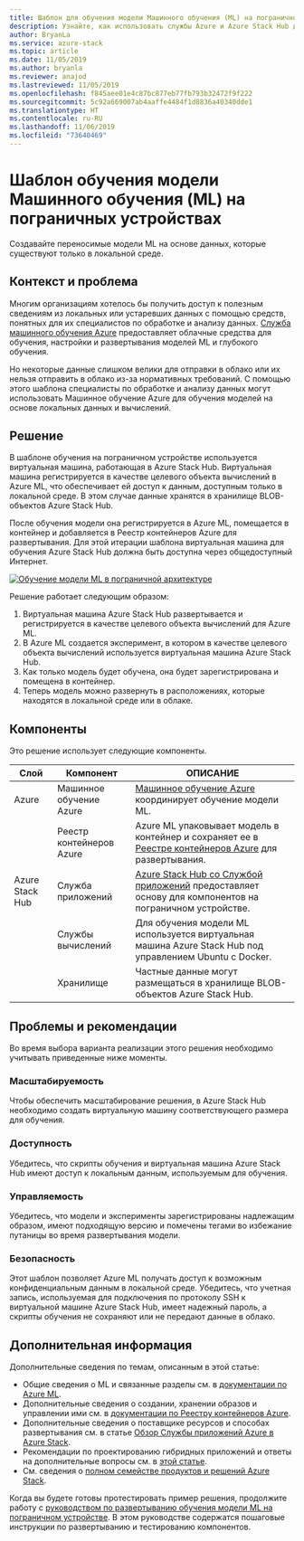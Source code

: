 ```yaml
---
title: Шаблон для обучения модели Машинного обучения (ML) на пограничном устройстве с использованием Azure и Azure Stack Hub.
description: Узнайте, как использовать службы Azure и Azure Stack Hub для обучения модели ML на пограничном устройстве.
author: BryanLa
ms.service: azure-stack
ms.topic: article
ms.date: 11/05/2019
ms.author: bryanla
ms.reviewer: anajod
ms.lastreviewed: 11/05/2019
ms.openlocfilehash: f845aee01e4c87bc877eb77fb793b32472f9f222
ms.sourcegitcommit: 5c92a669007ab4aaffe4484f1d8836a40340dde1
ms.translationtype: HT
ms.contentlocale: ru-RU
ms.lasthandoff: 11/06/2019
ms.locfileid: "73640469"
---
```

# <a name="train-machine-learning-ml-model-at-the-edge-pattern"></a>Шаблон обучения модели Машинного обучения (ML) на пограничных устройствах

Создавайте переносимые модели ML на основе данных, которые существуют только в локальной среде.

## <a name="context-and-problem"></a>Контекст и проблема

Многим организациям хотелось бы получить доступ к полезным сведениям из локальных или устаревших данных с помощью средств, понятных для их специалистов по обработке и анализу данных. [Служба машинного обучения Azure](/azure/machine-learning/) предоставляет облачные средства для обучения, настройки и развертывания моделей ML и глубокого обучения.  

Но некоторые данные слишком велики для отправки в облако или их нельзя отправить в облако из-за нормативных требований. С помощью этого шаблона специалисты по обработке и анализу данных могут использовать Машинное обучение Azure для обучения моделей на основе локальных данных и вычислений. 

## <a name="solution"></a>Решение

В шаблоне обучения на пограничном устройстве используется виртуальная машина, работающая в Azure Stack Hub. Виртуальная машина регистрируется в качестве целевого объекта вычислений в Azure ML, что обеспечивает ей доступ к данным, доступным только в локальной среде. В этом случае данные хранятся в хранилище BLOB-объектов Azure Stack Hub. 

После обучения модели она регистрируется в Azure ML, помещается в контейнер и добавляется в Реестр контейнеров Azure для развертывания. Для этой итерации шаблона виртуальная машина для обучения Azure Stack Hub должна быть доступна через общедоступный Интернет. 

[![Обучение модели ML в пограничной архитектуре](media/pattern-train-ml-model-at-edge/solution-architecture.png)](media/pattern-train-ml-model-at-edge/solution-architecture.png)

Решение работает следующим образом: 

1. Виртуальная машина Azure Stack Hub развертывается и регистрируется в качестве целевого объекта вычислений для Azure ML.
2. В Azure ML создается эксперимент, в котором в качестве целевого объекта вычислений используется виртуальная машина Azure Stack Hub.
3. Как только модель будет обучена, она будет зарегистрирована и помещена в контейнер.
4. Теперь модель можно развернуть в расположениях, которые находятся в локальной среде или в облаке.

## <a name="components"></a>Компоненты

Это решение использует следующие компоненты.

| Слой | Компонент | ОПИСАНИЕ |
|----------|-----------|-------------|
| Azure | Машинное обучение Azure | [Машинное обучение Azure](/azure/machine-learning/) координирует обучение модели ML. |
| | Реестр контейнеров Azure | Azure ML упаковывает модель в контейнер и сохраняет ее в [Реестре контейнеров Azure](/azure/container-registry/) для развертывания.|
| Azure Stack Hub | Служба приложений | [Azure Stack Hub со Службой приложений](/azure-stack/operator/azure-stack-app-service-overview) предоставляет основу для компонентов на пограничном устройстве. |
| | Службы вычислений | Для обучения модели ML используется виртуальная машина Azure Stack Hub под управлением Ubuntu с Docker. |
| | Хранилище | Частные данные могут размещаться в хранилище BLOB-объектов Azure Stack Hub. |

## <a name="issues-and-considerations"></a>Проблемы и рекомендации

Во время выбора варианта реализации этого решения необходимо учитывать приведенные ниже моменты.

### <a name="scalability"></a>Масштабируемость 

Чтобы обеспечить масштабирование решения, в Azure Stack Hub необходимо создать виртуальную машину соответствующего размера для обучения.

### <a name="availability"></a>Доступность

Убедитесь, что скрипты обучения и виртуальная машина Azure Stack Hub имеют доступ к локальным данным, используемым для обучения.

### <a name="manageability"></a>Управляемость

Убедитесь, что модели и эксперименты зарегистрированы надлежащим образом, имеют подходящую версию и помечены тегами во избежание путаницы во время развертывания модели. 

### <a name="security"></a>Безопасность

Этот шаблон позволяет Azure ML получать доступ к возможным конфиденциальным данным в локальной среде. Убедитесь, что учетная запись, используемая для подключения по протоколу SSH к виртуальной машине Azure Stack Hub, имеет надежный пароль, а скрипты обучения не сохраняют или не передают данные в облако. 

## <a name="next-steps"></a>Дополнительная информация

Дополнительные сведения по темам, описанным в этой статье:
- Общие сведения о ML и связанные разделы см. в [документации по Azure ML](/azure/machine-learning).
- Дополнительные сведения о создании, хранении образов и управлении ими см. в [документации по Реестру контейнеров Azure](/azure/container-registry/).
- Дополнительные сведения о поставщике ресурсов и способах развертывания см. в статье [Обзор Службы приложений Azure в Azure Stack](/azure-stack/operator/azure-stack-app-service-overview).
- Рекомендации по проектированию гибридных приложений и ответы на дополнительные вопросы см. в [этой статье](overview-app-design-considerations.md).
- См. сведения о [полном семействе продуктов и решений Azure Stack](/azure-stack).

Когда вы будете готовы протестировать пример решения, продолжите работу с [руководством по развертыванию обучения модели ML на пограничном устройстве](https://aka.ms/edgetrainingdeploy). В этом руководстве содержатся пошаговые инструкции по развертыванию и тестированию компонентов.